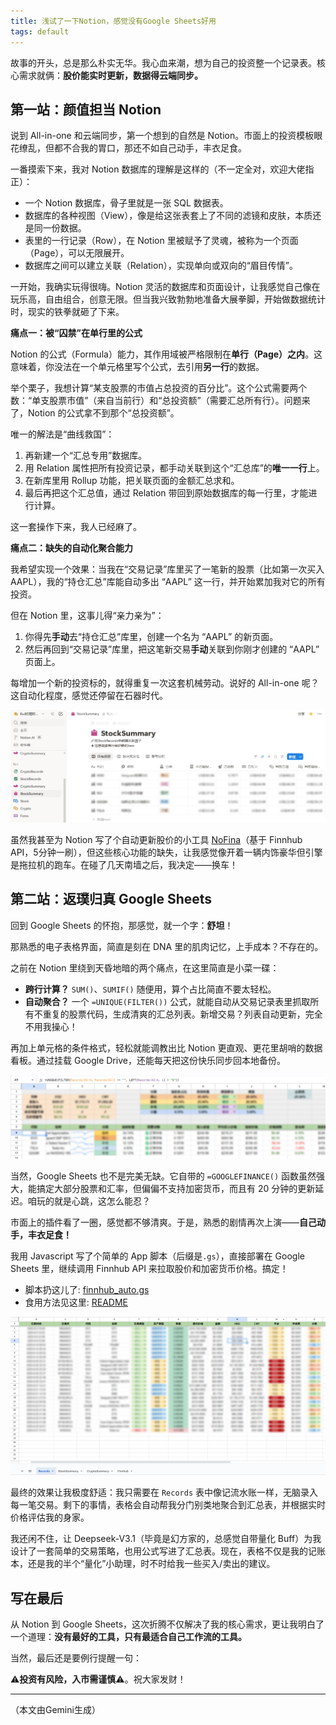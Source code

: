 ```yaml
---
title: 浅试了一下Notion，感觉没有Google Sheets好用
tags: default
---
```


故事的开头，总是那么朴实无华。我心血来潮，想为自己的投资整一个记录表。核心需求就俩：**股价能实时更新，数据得云端同步。**

## 第一站：颜值担当 Notion

说到 All-in-one 和云端同步，第一个想到的自然是 Notion。市面上的投资模板眼花缭乱，但都不合我的胃口，那还不如自己动手，丰衣足食。

一番摸索下来，我对 Notion 数据库的理解是这样的（不一定全对，欢迎大佬指正）：

-   一个 Notion 数据库，骨子里就是一张 SQL 数据表。
-   数据库的各种视图（View），像是给这张表套上了不同的滤镜和皮肤，本质还是同一份数据。
-   表里的一行记录（Row），在 Notion 里被赋予了灵魂，被称为一个页面（Page），可以无限展开。
-   数据库之间可以建立关联（Relation），实现单向或双向的“眉目传情”。

一开始，我确实玩得很嗨。Notion 灵活的数据库和页面设计，让我感觉自己像在玩乐高，自由组合，创意无限。但当我兴致勃勃地准备大展拳脚，开始做数据统计时，现实的铁拳就砸了下来。

**痛点一：被“囚禁”在单行里的公式**

Notion 的公式（Formula）能力，其作用域被严格限制在**单行（Page）之内**。这意味着，你没法在一个单元格里写个公式，去引用**另一行**的数据。

举个栗子，我想计算“某支股票的市值占总投资的百分比”。这个公式需要两个数：“单支股票市值”（来自当前行）和“总投资额”（需要汇总所有行）。问题来了，Notion 的公式拿不到那个“总投资额”。

唯一的解法是“曲线救国”：
1.  再新建一个“汇总专用”数据库。
2.  用 Relation 属性把所有投资记录，都手动关联到这个“汇总库”的**唯一一行**上。
3.  在新库里用 Rollup 功能，把关联页面的金额汇总求和。
4.  最后再把这个汇总值，通过 Relation 带回到原始数据库的每一行里，才能进行计算。

这一套操作下来，我人已经麻了。

**痛点二：缺失的自动化聚合能力**

我希望实现一个效果：当我在“交易记录”库里买了一笔新的股票（比如第一次买入 AAPL），我的“持仓汇总”库能自动多出 “AAPL” 这一行，并开始累加我对它的所有投资。

但在 Notion 里，这事儿得“亲力亲为”：
1.  你得先**手动**去“持仓汇总”库里，创建一个名为 “AAPL” 的新页面。
2.  然后再回到“交易记录”库里，把这笔新交易**手动**关联到你刚才创建的 “AAPL” 页面上。

每增加一个新的投资标的，就得重复一次这套机械劳动。说好的 All-in-one 呢？这自动化程度，感觉还停留在石器时代。

![notion](https://raw.githubusercontent.com/pzweuj/pzweuj.github.io/refs/heads/master/content/data/images/20250829_notion.png)

虽然我甚至为 Notion 写了个自动更新股价的小工具 [NoFina](https://github.com/pzweuj/NoFina)（基于 Finnhub API，5分钟一刷），但这些核心功能的缺失，让我感觉像开着一辆内饰豪华但引擎是拖拉机的跑车。在碰了几天南墙之后，我决定——换车！

## 第二站：返璞归真 Google Sheets

回到 Google Sheets 的怀抱，那感觉，就一个字：**舒坦**！

那熟悉的电子表格界面，简直是刻在 DNA 里的肌肉记忆，上手成本？不存在的。

之前在 Notion 里绕到天昏地暗的两个痛点，在这里简直是小菜一碟：
-   **跨行计算？** `SUM()`、`SUMIF()` 随便用，算个占比简直不要太轻松。
-   **自动聚合？** 一个 `=UNIQUE(FILTER())` 公式，就能自动从交易记录表里抓取所有不重复的股票代码，生成清爽的汇总列表。新增交易？列表自动更新，完全不用我操心！

再加上单元格的条件格式，轻松就能调教出比 Notion 更直观、更花里胡哨的数据看板。通过挂载 Google Drive，还能每天把这份快乐同步回本地备份。

![GS_1](https://raw.githubusercontent.com/pzweuj/pzweuj.github.io/refs/heads/master/content/data/images/20250829_gs_1.png)

当然，Google Sheets 也不是完美无缺。它自带的 `=GOOGLEFINANCE()` 函数虽然强大，能搞定大部分股票和汇率，但偏偏不支持加密货币，而且有 20 分钟的更新延迟。咱玩的就是心跳，这怎么能忍？

市面上的插件看了一圈，感觉都不够清爽。于是，熟悉的剧情再次上演——**自己动手，丰衣足食！**

我用 Javascript 写了个简单的 App 脚本（后缀是`.gs`），直接部署在 Google Sheets 里，继续调用 Finnhub API 来拉取股价和加密货币价格。搞定！

-   脚本扔这儿了: [finnhub_auto.gs](https://github.com/pzweuj/NoFina/blob/main/finnhub_auto.gs)
-   食用方法见这里: [README](https://github.com/pzweuj/NoFina?tab=readme-ov-file#google-sheets)

![GS_2](https://raw.githubusercontent.com/pzweuj/pzweuj.github.io/refs/heads/master/content/data/images/20250829_gs_2.png)

最终的效果让我极度舒适：我只需要在 `Records` 表中像记流水账一样，无脑录入每一笔交易。剩下的事情，表格会自动帮我分门别类地聚合到汇总表，并根据实时价格评估我的身家。

我还闲不住，让 Deepseek-V3.1（毕竟是幻方家的，总感觉自带量化 Buff）为我设计了一套简单的交易策略，也用公式写进了汇总表。现在，表格不仅是我的记账本，还是我的半个“量化”小助理，时不时给我一些买入/卖出的建议。

## 写在最后

从 Notion 到 Google Sheets，这次折腾不仅解决了我的核心需求，更让我明白了一个道理：**没有最好的工具，只有最适合自己工作流的工具。**

当然，最后还是要例行提醒一句：

⚠**投资有风险，入市需谨慎**⚠。祝大家发财！

---

（本文由Gemini生成）
